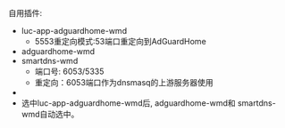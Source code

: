 自用插件:
 - luc-app-adguardhome-wmd 
   - 5553重定向模式:53端口重定向到AdGuardHome
 - adguardhome-wmd
 - smartdns-wmd
   - 端口号: 6053/5335
   - 重定向：6053端口作为dnsmasq的上游服务器使用
  - 
 - 选中luc-app-adguardhome-wmd后, adguardhome-wmd和 smartdns-wmd自动选中。
 
